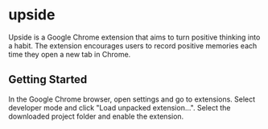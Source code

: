 # upside

Upside is a Google Chrome extension that aims to turn positive thinking into a habit. The extension encourages users to record positive memories each time they open a new tab in Chrome.

## Getting Started

In the Google Chrome browser, open settings and go to extensions. Select developer mode and click "Load unpacked extension...". Select the downloaded project folder and enable the extension.
